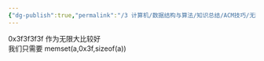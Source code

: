 ```yaml
---
{"dg-publish":true,"permalink":"/3 计算机/数据结构与算法/知识总结/ACM技巧/无限大/","title":"无限大"}
---
```



0x3f3f3f3f 作为无限大比较好  
我们只需要 memset(a,0x3f,sizeof(a))